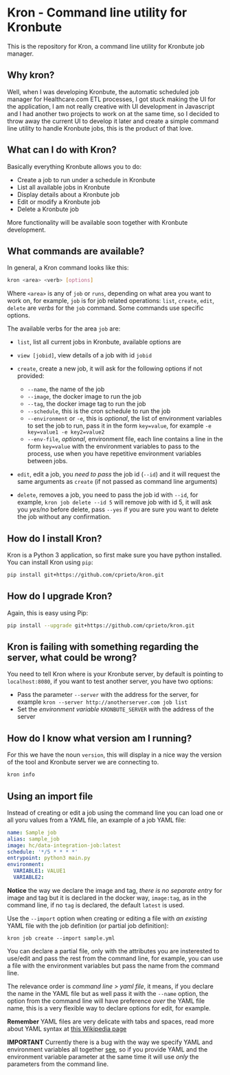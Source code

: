 # Kron - Command line utility for Kronbute

This is the repository for Kron, a command line utility for Kronbute job manager.

## Why kron?

Well, when I was developing Kronbute, the automatic scheduled job manager for Healthcare.com ETL processes, I got stuck making the UI for the application, I am not really creative with UI development in Javascript and I had another two projects to work on at the same time, so I decided to throw away the current UI to develop it later and create a simple command line utility to handle Kronbute jobs, this is the product of that love.

## What can I do with Kron?

Basically everything Kronbute allows you to do:

- Create a job to run under a schedule in Kronbute
- List all available jobs in Kronbute
- Display details about a Kronbute job
- Edit or modify a Kronbute job
- Delete a Kronbute job

More functionality will be available soon together with Kronbute development.

## What commands are available?

In general, a Kron command looks like this:

```sh
kron <area> <verb> [options]
```

Where `<area>` is any of `job` or `runs`, depending on what area you want to work on, for example, `job` is for job related operations: `list`, `create`, `edit`, `delete` are _verbs_ for the `job` command. Some commands use specific options.

The available verbs for the area `job` are:

- `list`, list all current jobs in Kronbute, available options are
- `view [jobid]`, view details of a job with id `jobid` 
- `create`, create a new job, it will ask for the following options if not provided:

  - `--name`, the name of the job
  - `--image`, the docker image to run the job
  - `--tag`, the docker image tag to run the job
  - `--schedule`, this is the cron schedule to run the job
  - `--environment` or `-e`, this is _optional_, the list of environment variables to set the job to run, pass it in the form `key=value`, for example `-e key=value1 -e key2=value2`
  - `--env-file`, _optional_, environment file, each line contains a line in the form `key=value` with the environment variables to pass to the process, use when you have repetitive environment variables between jobs.

- `edit`, edit a job, you _need to pass_ the job id (`--id`) and it will request the same arguments as `create` (if not passed as command line arguments)
- `delete`, removes a job, you need to pass the job id with `--id`, for example, `kron job delete --id 5` will remove job with id 5, it will ask you _yes/no_ before delete, pass `--yes` if you are sure you want to delete the job without any confirmation.

## How do I install Kron?

Kron is a Python 3 application, so first make sure you have python installed. You can install Kron using `pip`:

```sh
pip install git+https://github.com/cprieto/kron.git
```

## How do I upgrade Kron?

Again, this is easy using Pip:

```sh
pip install --upgrade git+https://github.com/cprieto/kron.git
```

## Kron is failing with something regarding the server, what could be wrong?

You need to tell Kron where is your Kronbute server, by default is pointing to `localhost:8080`, if you want to test another server, you have two options:

 - Pass the parameter `--server` with the address for the server, for example `kron --server http://anotherserver.com job list`
 - Set the _environment variable_ `KRONBUTE_SERVER` with the address of the server

## How do I know what version am I running?

For this we have the noun `version`, this will display in a nice way the version of the tool and Kronbute server we are connecting to.

```sh
kron info
```

## Using an import file

Instead of creating or edit a job using the command line you can load one or all yoru values from a YAML file, an example of a job YAML file:

```yaml
name: Sample job
alias: sample_job
image: hc/data-integration-job:latest
schedule: '*/5 * * * *'
entrypoint: python3 main.py
environment:
  VARIABLE1: VALUE1
  VARIABLE2:
```

**Notice** the way we declare the image and tag, _there is no separate entry_ for image and tag but it is declared in the docker way, `image:tag`, as in the command line, if no `tag` is declared, the default `latest` is used.

Use the `--import` option when creating or editing a file with _an existing_ YAML file with the job definition (or partial job definition):

```
kron job create --import sample.yml
```

You can declare a partial file, only with the attributes you are insterested to use/edit and pass the rest from the command line, for example, you can use a file with the environment variables but pass the name from the command line.

The relevance order is _command line > yaml file_, it means, if you declare the name in the YAML file but as well pass it with the `--name` option, the option from the command line will have preference _over_ the YAML file name, this is a very flexible way to declare options for edit, for example.

**Remember** YAML files are very delicate with tabs and spaces, read more about YAML syntax at [this Wikipedia page](https://en.wikipedia.org/wiki/YAML)

**IMPORTANT** Currently there is a bug with the way we specify YAML and environment variables all together [see](https://www.pivotaltracker.com/story/show/160248865), so if you provide YAML and the environment variable parameter at the same time it will use _only_ the parameters from the command line.

